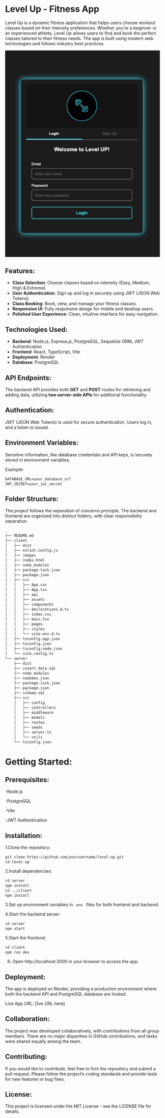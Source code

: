 # Level Up - Fitness App

Level Up is a dynamic fitness application that helps users choose workout classes based on their intensity preferences. Whether you’re a beginner or an experienced athlete, Level Up allows users to find and book the perfect classes tailored to their fitness needs. The app is built using modern web technologies and follows industry best practices.

![Screenshot 1](Screenshots/screenshot1.png)

## Features:

- **Class Selection**: Choose classes based on intensity (Easy, Medium, High & Extreme).
- **User Authentication**: Sign up and log in securely using JWT (JSON Web Tokens).
- **Class Booking**: Book, view, and manage your fitness classes.
- **Responsive UI**: Fully responsive design for mobile and desktop users.
- **Polished User Experience**: Clean, intuitive interface for easy navigation.

## Technologies Used:

- **Backend**: Node.js, Express.js, PostgreSQL, Sequelize ORM, JWT Authentication
- **Frontend**: React, TypeScript, Vite
- **Deployment**: Render
- **Database**: PostgreSQL

## API Endpoints:

The backend API provides both **GET** and **POST** routes for retrieving and adding data, utilizing **two server-side APIs** for additional functionality.


## Authentication:

JWT (JSON Web Tokens) is used for secure authentication. Users log in, and a token is issued. 

## Environment Variables:

Sensitive information, like database credentials and API keys, is securely stored in environment variables.

Example:
```
DATABASE_URL=your_database_url
JWT_SECRET=your_jwt_secret 
```
## Folder Structure:

The project follows the separation of concerns principle. The backend and frontend are organized into distinct folders, with clear responsibility separation.
```
.
├── README.md
├── client
│   ├── dist
│   ├── eslint.config.js
│   ├── images
│   ├── index.html
│   ├── node_modules
│   ├── package-lock.json
│   ├── package.json
│   ├── src
│   │   ├── App.css
│   │   ├── App.tsx
│   │   ├── api
│   │   ├── assets
│   │   ├── components
│   │   ├── declarations.d.ts
│   │   ├── index.css
│   │   ├── main.tsx
│   │   ├── pages
│   │   ├── styles
│   │   └── vite-env.d.ts
│   ├── tsconfig.app.json
│   ├── tsconfig.json
│   ├── tsconfig.node.json
│   └── vite.config.ts
└── server
    ├── dist
    ├── insert_data.sql
    ├── node_modules
    ├── nodemon.json
    ├── package-lock.json
    ├── package.json
    ├── schema.sql
    ├── src
    │   ├── config
    │   ├── controllers
    │   ├── middleware
    │   ├── models
    │   ├── routes
    │   ├── seeds
    │   ├── server.ts
    │   └── utils
    └── tsconfig.json
```

# Getting Started:

## Prerequisites:

-Node.js

-PostgreSQL

-Vite

-JWT Authentication

## Installation:

1.Clone the repository:
```
git clone https://github.com/yourusername/level-up.git
cd level-up
```
2.Install dependencies:
```
cd server
npm install
cd ../client
npm install
```
3.Set up environment variables in ```.env ``` files for both frontend and backend.

4.Start the backend server:
```
cd server
npm start
```
5.Start the frontend:

```
cd client
npm run dev
```
6. Open http://localhost:3000 in your browser to access the app.

## Deployment:

The app is deployed on Render, providing a production environment where both the backend API and PostgreSQL database are hosted.

Live App URL: [live URL here]

## Collaboration:

The project was developed collaboratively, with contributions from all group members. There are no major disparities in GitHub contributions, and tasks were shared equally among the team.

## Contributing:

If you would like to contribute, feel free to fork the repository and submit a pull request. Please follow the project’s coding standards and provide tests for new features or bug fixes.

## License:

This project is licensed under the MIT License - see the LICENSE file for details.
